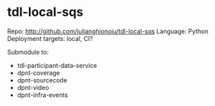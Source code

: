 # tdl-local-sqs

Repo: http://github.com/julianghionoiu/tdl-local-sqs
Language: Python
Deployment targets: local, CI?

Submodule to:

- tdl-participant-data-service
- dpnt-coverage
- dpnt-sourcecode
- dpnt-video
- dpnt-infra-events